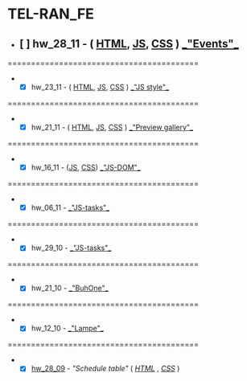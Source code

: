 # TEL-RAN_FE

- ## [ ] hw_28_11 - ( [HTML](https://github.com/sl101/TEL-RAN_FE/blob/main/hw_28_11/index.html), [ JS](https://github.com/sl101/TEL-RAN_FE/blob/main/hw_28_11/script/script.js), [ CSS](https://github.com/sl101/TEL-RAN_FE/blob/main/hw_28_11/style/style.css) ) [ \_"Events"\_](https://sl101.github.io/TEL-RAN_FE/hw_28_11/)

=========================================

- - [x] hw_23_11 - ( [HTML](https://github.com/sl101/TEL-RAN_FE/blob/main/hw_23_11/index.html), [ JS](https://github.com/sl101/TEL-RAN_FE/blob/main/hw_23_11/script/script.js), [ CSS](https://github.com/sl101/TEL-RAN_FE/blob/main/hw_23_11/style/style.css) ) [ \_"JS style"\_](https://sl101.github.io/TEL-RAN_FE/hw_23_11/)

=========================================

- - [x] hw_21_11 - ( [HTML](https://github.com/sl101/TEL-RAN_FE/blob/main/hw_21_11/index.html), [ JS](https://github.com/sl101/TEL-RAN_FE/blob/main/hw_21_11/script/script.js), [ CSS](https://github.com/sl101/TEL-RAN_FE/blob/main/hw_21_11/style/style.css) ) [ \_"Preview gallery"\_](https://sl101.github.io/TEL-RAN_FE/hw_21_11/)

=========================================

- - [x] hw_16_11 - ([JS](https://github.com/sl101/TEL-RAN_FE/blob/main/hw_16_11/script/script.js), [CSS](https://github.com/sl101/TEL-RAN_FE/blob/main/hw_16_11/style/style.css)) [\_"JS-DOM"\_](https://sl101.github.io/TEL-RAN_FE/hw_16_11/)

=========================================

- - [x] hw_06_11 - [\_"JS-tasks"\_](https://sl101.github.io/TEL-RAN_FE/hw_06_11/script.js)

=========================================

- - [x] hw_29_10 - [\_"JS-tasks"\_](https://sl101.github.io/TEL-RAN_FE/hw_29_10/script.js)

=========================================

- - [x] hw_21_10 - [\_"BuhOne"\_](https://sl101.github.io/TEL-RAN_FE/hw_21_10)

=========================================

- - [x] hw_12_10 - [\_"Lampe"\_](https://sl101.github.io/TEL-RAN_FE/hw_12_10)

=========================================

- - [x] [hw_28_09](https://sl101.github.io/TEL-RAN_FE/hw_28_09) - _"Schedule table"_ ( _[HTML](https://github.com/sl101/TEL-RAN_FE/blob/main/hw_28_09/index.html)_ , _[CSS](https://github.com/sl101/TEL-RAN_FE/blob/main/hw_28_09/style/style.css)_ )
